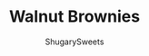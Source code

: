 ---
layout: ../../layouts/MarkdownPostLayout.astro
title: Walnut Brownies
author: ShugarySweets
pubDate: 2021-01-28
description: "Walnut Brownies - Fudgy brownies with a delicious nutty crunch! These decadent brownies are easy to make and guaranteed to satisfy any chocolate craving."
image_url: https://www.shugarysweets.com/wp-content/uploads/2021/02/walnut-brownies-facebook.jpg
tags: ["Brownies and Bars","American"]
calories: 711
protein: 10
carbohydrates: 78
fats: 44
fiber: 4
ingredients: ["1 cup unsalted butter","1 1/4 cup semi-sweet chocolate morsels, divided","2 cups granulated sugar","4 large eggs","1/2 teaspoon almond extract (optional)","¾ cup unsweetened cocoa powder","1 cup all-purpose flour","½ teaspoon kosher salt","½ teaspoon baking powder","1 1/2 cup chopped walnuts, divided"]
serves: 9
time: "55 minutes"
prepTime: "10 minutes"
instructions: ["Preheat oven to 350 degrees F. Line a 9-inch square baking dish with parchment paper. Set aside.","In a medium sized saucepan, melt butter over medium heat. Remove from heat and add in ½ cup of the semi-sweet chocolate morsels with the sugar. Stir until combined and morsels are melted.","Add in eggs, one at a time, stirring after each addition.","Add in almond extract.","Add cocoa powder, flour, salt, and baking powder. Using big stroked, stir JUST until combined and no longer see dry ingredients.","Fold in 1/2 cup of the remaining semi-sweet morsels and 1 cup of the chopped walnuts. Pour batter into the prepared baking dish.","Sprinkle the top with the remaining 1/4 cup of chocolate morsels and the remaining 1/2 cup of chopped walnuts.","Bake for 42-45 minutes. Remove from oven and cool COMPLETELY before cutting."]
nutrition: ["711 calories","78 grams carbohydrates","137 milligrams cholesterol","44 grams fat","4 grams fiber","10 grams protein","19 grams saturated fat","183 milligrams sodium","58 grams sugar","0 grams trans fat","22 grams unsaturated fat"]
---